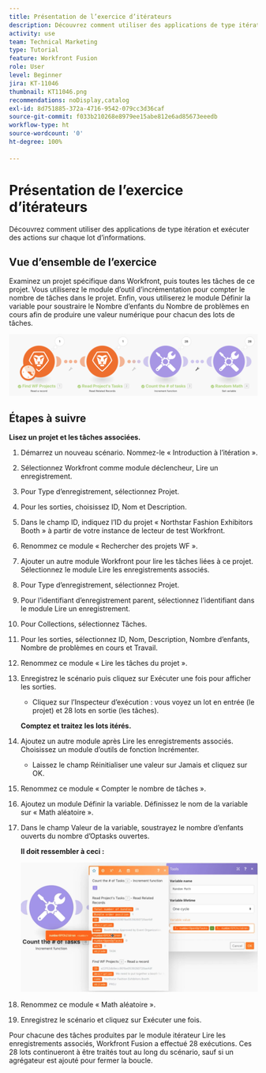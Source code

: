 ```yaml
---
title: Présentation de l’exercice d’itérateurs
description: Découvrez comment utiliser des applications de type itération et exécuter des actions sur chaque lot d’informations.
activity: use
team: Technical Marketing
type: Tutorial
feature: Workfront Fusion
role: User
level: Beginner
jira: KT-11046
thumbnail: KT11046.png
recommendations: noDisplay,catalog
exl-id: 8d751885-372a-4716-9542-079cc3d36caf
source-git-commit: f033b210268e8979ee15abe812e6ad85673eeedb
workflow-type: ht
source-wordcount: '0'
ht-degree: 100%

---
```


# Présentation de l’exercice d’itérateurs

Découvrez comment utiliser des applications de type itération et exécuter des actions sur chaque lot d’informations.

## Vue d’ensemble de l’exercice

Examinez un projet spécifique dans Workfront, puis toutes les tâches de ce projet. Vous utiliserez le module d’outil d’incrémentation pour compter le nombre de tâches dans le projet. Enfin, vous utiliserez le module Définir la variable pour soustraire le Nombre d’enfants du Nombre de problèmes en cours afin de produire une valeur numérique pour chacun des lots de tâches.

![Présentation des itérateurs image 1](../12-exercises/assets/introduction-to-iterators-walkthrough-1.png)

## Étapes à suivre

**Lisez un projet et les tâches associées.**

1. Démarrez un nouveau scénario. Nommez-le « Introduction à l’itération ».
1. Sélectionnez Workfront comme module déclencheur, Lire un enregistrement.
1. Pour Type d’enregistrement, sélectionnez Projet.
1. Pour les sorties, choisissez ID, Nom et Description.
1. Dans le champ ID, indiquez l’ID du projet « Northstar Fashion Exhibitors Booth » à partir de votre instance de lecteur de test Workfront.
1. Renommez ce module « Rechercher des projets WF ».
1. Ajouter un autre module Workfront pour lire les tâches liées à ce projet. Sélectionnez le module Lire les enregistrements associés.
1. Pour Type d’enregistrement, sélectionnez Projet.
1. Pour l’identifiant d’enregistrement parent, sélectionnez l’identifiant dans le module Lire un enregistrement.
1. Pour Collections, sélectionnez Tâches.
1. Pour les sorties, sélectionnez ID, Nom, Description, Nombre d’enfants, Nombre de problèmes en cours et Travail.
1. Renommez ce module « Lire les tâches du projet ».
1. Enregistrez le scénario puis cliquez sur Exécuter une fois pour afficher les sorties.

   + Cliquez sur l’Inspecteur d’exécution : vous voyez un lot en entrée (le projet) et 28 lots en sortie (les tâches).

   **Comptez et traitez les lots itérés.**

1. Ajoutez un autre module après Lire les enregistrements associés. Choisissez un module d’outils de fonction Incrémenter.

   + Laissez le champ Réinitialiser une valeur sur Jamais et cliquez sur OK.

1. Renommez ce module « Compter le nombre de tâches ».
1. Ajoutez un module Définir la variable. Définissez le nom de la variable sur « Math aléatoire ».
1. Dans le champ Valeur de la variable, soustrayez le nombre d’enfants ouverts du nombre d’Optasks ouvertes.

   **Il doit ressembler à ceci :**

   ![Présentation des itérateurs image 2](../12-exercises/assets/introduction-to-iterators-walkthrough-2.png)

1. Renommez ce module « Math aléatoire ».
1. Enregistrez le scénario et cliquez sur Exécuter une fois.

Pour chacune des tâches produites par le module itérateur Lire les enregistrements associés, Workfront Fusion a effectué 28 exécutions. Ces 28 lots continueront à être traités tout au long du scénario, sauf si un agrégateur est ajouté pour fermer la boucle.

